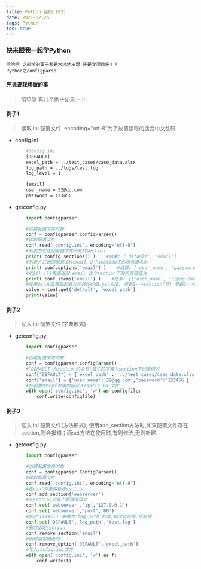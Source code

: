 ```yaml
---
title: Python_基础 (82)
date: 2021-02-26
tags: Python
toc: true
---
```


### 快来跟我一起学Python
    哈哈哈 之前学的栗子都是水过地皮湿 还是学项目吧！！
    Python之configparse

<!-- more -->

#### 先说说我想做的事
> 嘻嘻嘻 有几个例子记录一下

#### 例子1
> 读取 ini 配置文件, encoding="utf-8"为了放置读取的适合中文乱码
- config.ini
    ```bash
        #config.ini
        [DEFAULT]
        excel_path = ../test_cases/case_data.xlsx
        log_path = ../logs/test.log
        log_level = 1
        
        [email]
        user_name = 32@qq.com
        password = 123456
    ```
- getconfig.py
    ```python
        import configparser
 
        #创建配置文件对象
        conf = configparser.ConfigParser()
        #读取配置文件
        conf.read('config.ini', encoding="utf-8")
        #列表方式返回配置文件所有的section
        print( config.sections() )    #结果: ['default', 'email']
        #列表方式返回配置文件email 这个section下的所有键名称
        print( conf.options('email') )    #结果: ['user_name', 'password']
        #以[(),()]格式返回 email 这个section下的所有键值对
        print( conf.items('email') )    #结果: [('user_name', '32@qq.com'), ('password', '123456')]
        #使用get方法获取配置文件具体的值,get方法: 参数1-->section(节) 参数2-->key(键名)
        value = conf.get('default', 'excel_path')
        print(value)
    ```

#### 例子2
> 写入 ini 配置文件(字典形式)
- getconfig.py
    ```python
        import configparser
 
        #创建配置文件对象
        conf = configparser.ConfigParser()
        #'DEFAULT'为section的名称,值中的字典为section下的键值对
        conf["DEFAULT"] = {'excel_path' : '../test_cases/case_data.xlsx' , 'log_path' : '../logs/test.log'}
        conf["email"] = {'user_name':'32@qq.com','password':'123456'}
        #把设置的conf对象内容写入config.ini文件
        with open('config.ini', 'w') as configfile:
            conf.write(configfile)
    ```

#### 例子3
> 写入 ini 配置文件(方法形式), 使用add_section方法时,如果配置文件存在section,则会报错；而set方法在使用时,有则修改,无则新建.
- getconfig.py
    ```python
        import configparser
 
        #创建配置文件对象
        conf = configparser.ConfigParser()
        #读取配置文件
        conf.read('config.ini', encoding="utf-8")
        #在conf对象中新增section
        conf.add_section('webserver')
        #在section对象中新增键值对
        conf.set('webserver','ip','127.0.0.1')
        conf.set('webserver','port','80')
        #修改'DEFAULT'中键为'log_path'的值,如没有该键,则新建
        conf.set('DEFAULT','log_path','test.log')
        #删除指定section
        conf.remove_section('email')
        #删除指定键值对
        conf.remove_option('DEFAULT','excel_path')
        #写入config.ini文件
        with open('config.ini', 'w') as f:
            conf.write(f)
    ```



